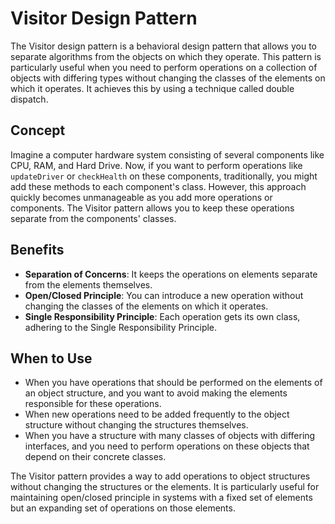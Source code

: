# Visitor Design Pattern

The Visitor design pattern is a behavioral design pattern that allows you to separate algorithms from the objects on which they operate. This pattern is particularly useful when you need to perform operations on a collection of objects with differing types without changing the classes of the elements on which it operates. It achieves this by using a technique called double dispatch.

## Concept

Imagine a computer hardware system consisting of several components like CPU, RAM, and Hard Drive. Now, if you want to perform operations like `updateDriver` or `checkHealth` on these components, traditionally, you might add these methods to each component's class. However, this approach quickly becomes unmanageable as you add more operations or components. The Visitor pattern allows you to keep these operations separate from the components' classes.

## Benefits

- **Separation of Concerns**: It keeps the operations on elements separate from the elements themselves.
- **Open/Closed Principle**: You can introduce a new operation without changing the classes of the elements on which it operates.
- **Single Responsibility Principle**: Each operation gets its own class, adhering to the Single Responsibility Principle.

## When to Use

- When you have operations that should be performed on the elements of an object structure, and you want to avoid making the elements responsible for these operations.
- When new operations need to be added frequently to the object structure without changing the structures themselves.
- When you have a structure with many classes of objects with differing interfaces, and you need to perform operations on these objects that depend on their concrete classes.

The Visitor pattern provides a way to add operations to object structures without changing the structures or the elements. It is particularly useful for maintaining open/closed principle in systems with a fixed set of elements but an expanding set of operations on those elements.
